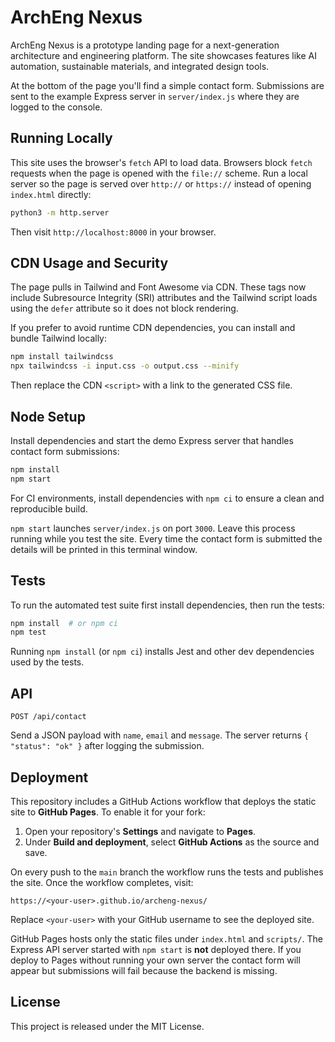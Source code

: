 # ArchEng Nexus

ArchEng Nexus is a prototype landing page for a next-generation architecture and engineering platform. The site showcases features like AI automation, sustainable materials, and integrated design tools.

At the bottom of the page you'll find a simple contact form. Submissions are sent to the example Express server in `server/index.js` where they are logged to the console.

## Running Locally

This site uses the browser's `fetch` API to load data. Browsers block `fetch`
requests when the page is opened with the `file://` scheme. Run a local server
so the page is served over `http://` or `https://` instead of opening
`index.html` directly:

```bash
python3 -m http.server
```

Then visit `http://localhost:8000` in your browser.

## CDN Usage and Security

The page pulls in Tailwind and Font Awesome via CDN. These tags now include
Subresource Integrity (SRI) attributes and the Tailwind script loads using the
`defer` attribute so it does not block rendering.

If you prefer to avoid runtime CDN dependencies, you can install and bundle
Tailwind locally:

```bash
npm install tailwindcss
npx tailwindcss -i input.css -o output.css --minify
```

Then replace the CDN `<script>` with a link to the generated CSS file.

## Node Setup

Install dependencies and start the demo Express server that handles contact form submissions:

```bash
npm install
npm start
```

For CI environments, install dependencies with `npm ci` to ensure a clean
and reproducible build.


`npm start` launches `server/index.js` on port `3000`. Leave this process
running while you test the site. Every time the contact form is submitted the
details will be printed in this terminal window.

## Tests

To run the automated test suite first install dependencies, then run the tests:

```bash
npm install  # or npm ci
npm test
```

Running `npm install` (or `npm ci`) installs Jest and other dev dependencies used by the tests.

## API

`POST /api/contact`

Send a JSON payload with `name`, `email` and `message`. The server returns
`{ "status": "ok" }` after logging the submission.

## Deployment

This repository includes a GitHub Actions workflow that deploys the static site
to **GitHub Pages**. To enable it for your fork:

1. Open your repository's **Settings** and navigate to **Pages**.
2. Under **Build and deployment**, select **GitHub Actions** as the source and
   save.

On every push to the `main` branch the workflow runs the tests and publishes the
site. Once the workflow completes, visit:

```
https://<your-user>.github.io/archeng-nexus/
```

Replace `<your-user>` with your GitHub username to see the deployed site.

GitHub Pages hosts only the static files under `index.html` and `scripts/`. The
Express API server started with `npm start` is **not** deployed there. If you
deploy to Pages without running your own server the contact form will appear but
submissions will fail because the backend is missing.

## License

This project is released under the MIT License.
